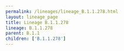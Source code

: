 ```yaml
---
permalink: /lineages/lineage_B.1.1.278.html
layout: lineage_page
title: Lineage B.1.1.278
lineage: B.1.1.278
parent: B.1.1
children: ['B.1.1.278']
---
```


